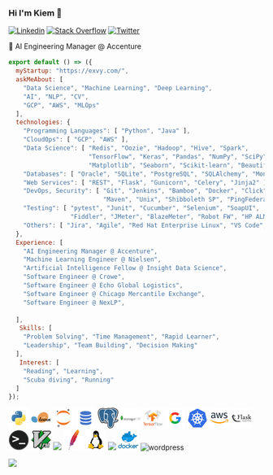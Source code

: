 ### Hi I'm Kiem 👋

<!--
**KiemNguyen/KiemNguyen** is a ✨ _special_ ✨ repository because its `README.md` (this file) appears on your GitHub profile.

Here are some ideas to get you started:

- 🔭 I’m currently working on ...
- 🌱 I’m currently learning ...
- 👯 I’m looking to collaborate on ...
- 🤔 I’m looking for help with ...
- 💬 Ask me about ...
- 📫 How to reach me: ...
- 😄 Pronouns: ...
- ⚡ Fun fact: ...
-->

[![Linkedin](https://img.shields.io/badge/-LinkedIn-222222?style=flat-square&logo=Linkedin&logoColor=white&link=https://www.linkedin.com/in/kiemnguyen/)](https://www.linkedin.com/in/kiemnguyen/)
[![Stack Overflow](https://img.shields.io/badge/-Stack%20Overflow-222222?style=flat-square&logo=stack-overflow&logoColor=white&link=https://stackoverflow.com/users/3926352/kiem-nguyen)](https://stackoverflow.com/users/3926352/kiem-nguyen)
[![Twitter](https://img.shields.io/badge/-Twitter-222222?style=flat-square&logo=twitter&logoColor=white&link=https://twitter.com/Kiem_Nguyen)](https://twitter.com/Kiem_Nguyen)


👨‍ AI Engineering Manager @ Accenture

```js
export default () => ({
  myStartup: "https://exvy.com/",
  askMeAbout: [
    "Data Science", "Machine Learning", "Deep Learning", 
    "AI", "NLP", "CV",
    "GCP", "AWS", "MLOps"
  ],
  technologies: {
    "Programming Languages": [ "Python", "Java" ],
    "CloudOps": [ "GCP", "AWS" ],
    "Data Science": [ "Redis", "Oozie", "Hadoop", "Hive", "Spark",
                      "TensorFlow", "Keras", "Pandas", "NumPy", "SciPy", 
                      "Matplotlib", "Seaborn", "Scikit-learn", "BeautifulSoup", "Plotly" ],
    "Databases": [ "Oracle", "SQLite", "PostgreSQL", "SQLAlchemy", "MongoDB" ],
    "Web Services": [ "REST", "Flask", "Gunicorn", "Celery", "Jinja2" ],
    "DevOps, Security": [ "Git", "Jenkins", "Bamboo", "Docker", "Click", 
                          "Maven", "Unix", "Shibboleth SP", "PingFederate" ],
    "Testing": [ "pytest", "Junit", "Cucumber", "Selenium", "SoapUI", 
                 "Fiddler", "JMeter", "BlazeMeter", "Robot FW", "HP ALM" ],
    "Others": [ "Jira", "Agile", "Red Hat Enterprise Linux", "VS Code", "PyCharm" ]
  },
  Experience: [
    "AI Engineering Manager @ Accenture",
    "Machine Learning Engineer @ Nielsen",
    "Artificial Intelligence Fellow @ Insight Data Science",
    "Software Engineer @ Crowe",
    "Software Engineer @ Echo Global Logistics",
    "Software Engineer @ Chicago Mercantile Exchange",
    "Software Engineer @ NexLP",

  ],
   Skills: [
    "Problem Solving", "Time Management", "Rapid Learner", 
    "Leadership", "Team Building", "Decision Making"
  ],
   Interest: [
    "Reading", "Learning",
    "Scuba diving", "Running" 
  ]
});
```

<img src="https://raw.githubusercontent.com/github/explore/80688e429a7d4ef2fca1e82350fe8e3517d3494d/topics/python/python.png" height='40'> <img src="https://raw.githubusercontent.com/github/explore/80688e429a7d4ef2fca1e82350fe8e3517d3494d/topics/scikit-learn/scikit-learn.png" height='40'> <img src="https://raw.githubusercontent.com/github/explore/80688e429a7d4ef2fca1e82350fe8e3517d3494d/topics/jupyter-notebook/jupyter-notebook.png" height='40'> <img src="https://raw.githubusercontent.com/github/explore/80688e429a7d4ef2fca1e82350fe8e3517d3494d/topics/sql/sql.png" height='40'> <img src="https://raw.githubusercontent.com/github/explore/80688e429a7d4ef2fca1e82350fe8e3517d3494d/topics/postgresql/postgresql.png" height='40'> <img src="https://raw.githubusercontent.com/github/explore/80688e429a7d4ef2fca1e82350fe8e3517d3494d/topics/mongodb/mongodb.png" height='40'> <img src="https://raw.githubusercontent.com/github/explore/80688e429a7d4ef2fca1e82350fe8e3517d3494d/topics/tensorflow/tensorflow.png" height='40'> <img src="https://raw.githubusercontent.com/github/explore/80688e429a7d4ef2fca1e82350fe8e3517d3494d/topics/google/google.png" height='40'> <img src="https://raw.githubusercontent.com/github/explore/80688e429a7d4ef2fca1e82350fe8e3517d3494d/topics/kubernetes/kubernetes.png" height='40'> <img src="https://raw.githubusercontent.com/github/explore/fbceb94436312b6dacde68d122a5b9c7d11f9524/topics/aws/aws.png" height='40'> <img src="https://raw.githubusercontent.com/github/explore/80688e429a7d4ef2fca1e82350fe8e3517d3494d/topics/flask/flask.png" height='40'> <img src="https://raw.githubusercontent.com/github/explore/d92924b1d925bb134e308bd29c9de6c302ed3beb/topics/terminal/terminal.png" height='40'> <img src="https://raw.githubusercontent.com/github/explore/80688e429a7d4ef2fca1e82350fe8e3517d3494d/topics/vim/vim.png" height='40'> <img src="https://github.githubassets.com/images/icons/emoji/octocat.png" height='40'> <img src="https://raw.githubusercontent.com/github/explore/80688e429a7d4ef2fca1e82350fe8e3517d3494d/topics/maven/maven.png" height='40'> <img src = "https://raw.githubusercontent.com/github/explore/80688e429a7d4ef2fca1e82350fe8e3517d3494d/topics/linux/linux.png" height='40'> <img src="https://www.nagios.com/wp-content/uploads/2018/04/RedHat-logo.jpg" height='40'> <img src="https://raw.githubusercontent.com/github/explore/80688e429a7d4ef2fca1e82350fe8e3517d3494d/topics/docker/docker.png" height='40'> <img src='https://cdn.jsdelivr.net/npm/simple-icons@3.0.1/icons/wordpress.svg' alt='wordpress' height='40'> 

<img src ="https://github-readme-stats-omega-umber.vercel.app/api?username=KiemNguyen">
